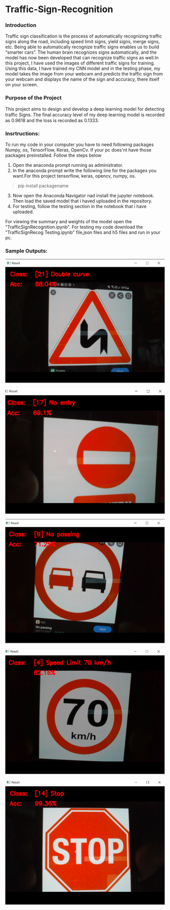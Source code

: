 # Traffic-Sign-Recognition

### Introduction
Traffic sign classification is the process of automatically recognizing traffic signs along the road, including speed limit signs, yield signs, merge signs, etc. Being able to automatically recognize traffic signs enables us to build “smarter cars”. The human brain recognizes signs automatically, and the model has now been developed that can recognize traffic signs as well.In this project, I have used the images of different traffic signs for training. Using this data, I have trained my CNN model and in the testing phase, my model takes the image from your webcam and predicts the traffic sign from your webcam and displays the name of the sign and accuracy, there itself on your screen.

### Purpose of the Project
This project aims to design and develop a deep learning model for detecting traffic Signs.
The ﬁnal accuracy level of my deep learning model is recorded as 0.9618 and the loss is recorded as 0.1333.



### Insrtructions:
  To run my code in your computer you have to need following packages Numpy, os, TensorFlow, Keras, OpenCv.
  If your pc does'nt have those packages preinstalled. Follow the steps below
  1. Open the anaconda prompt running as administrator.
  2. In the anaconda prompt write the following line for the packages you want.For this project tensorflow, keras, opencv, numpy, os. 
   >pip install packagename
   
  3. Now open the Anaconda Navigator nad install the jupyter notebook. Then load the saved model that i haved uploaded in the repository.
  4. For testing, follow  the testing section in the notebook that i have uploaded.
  
  
  For viewing the summary and weights of the model open the "TrafficSignRecognition.ipynb".
  For testing my code download the "TrafficSignRecog Testing.ipynb" file,json files and h5 files and run in your pc.
  
  
  ### Sample Outputs:
![Image of DoubleCurve Sign](https://github.com/SatwikPasumarthi/Traffic-Sign-Recognition/blob/main/SampleOutputs/DoubleCurve.png)


![Image of NoEntry Sign](https://github.com/SatwikPasumarthi/Traffic-Sign-Recognition/blob/main/SampleOutputs/NoEntry.png)


![Image of NoPassing Sign](https://github.com/SatwikPasumarthi/Traffic-Sign-Recognition/blob/main/SampleOutputs/NoPassing.png)


![Image of SpeedLimit70 Sign](https://github.com/SatwikPasumarthi/Traffic-Sign-Recognition/blob/main/SampleOutputs/SpeedLimit70.png)


![Image of Stop Sign](https://github.com/SatwikPasumarthi/Traffic-Sign-Recognition/blob/main/SampleOutputs/Stop.png)
